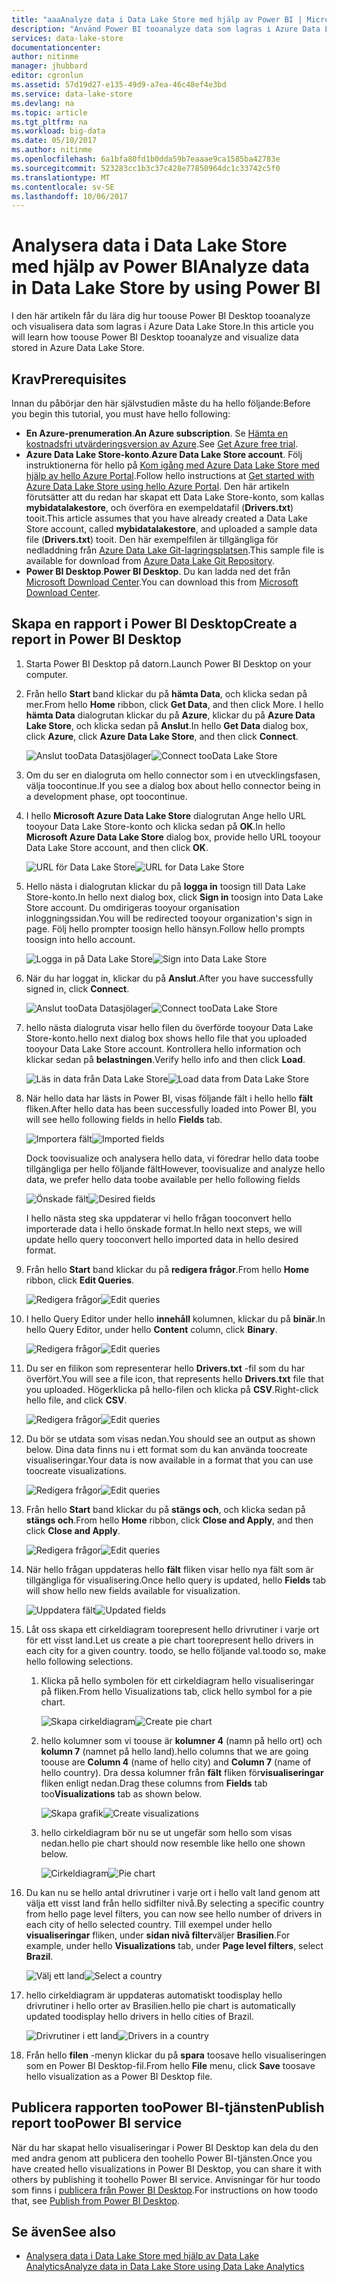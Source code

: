 ```yaml
---
title: "aaaAnalyze data i Data Lake Store med hjälp av Power BI | Microsoft Docs"
description: "Använd Power BI tooanalyze data som lagras i Azure Data Lake Store"
services: data-lake-store
documentationcenter: 
author: nitinme
manager: jhubbard
editor: cgronlun
ms.assetid: 57d19d27-e135-49d9-a7ea-46c48ef4e3bd
ms.service: data-lake-store
ms.devlang: na
ms.topic: article
ms.tgt_pltfrm: na
ms.workload: big-data
ms.date: 05/10/2017
ms.author: nitinme
ms.openlocfilehash: 6a1bfa80fd1b0dda59b7eaaae9ca1585ba42783e
ms.sourcegitcommit: 523283cc1b3c37c428e77850964dc1c33742c5f0
ms.translationtype: MT
ms.contentlocale: sv-SE
ms.lasthandoff: 10/06/2017
---
```

# <a name="analyze-data-in-data-lake-store-by-using-power-bi"></a><span data-ttu-id="abaec-103">Analysera data i Data Lake Store med hjälp av Power BI</span><span class="sxs-lookup"><span data-stu-id="abaec-103">Analyze data in Data Lake Store by using Power BI</span></span>
<span data-ttu-id="abaec-104">I den här artikeln får du lära dig hur toouse Power BI Desktop tooanalyze och visualisera data som lagras i Azure Data Lake Store.</span><span class="sxs-lookup"><span data-stu-id="abaec-104">In this article you will learn how toouse Power BI Desktop tooanalyze and visualize data stored in Azure Data Lake Store.</span></span>

## <a name="prerequisites"></a><span data-ttu-id="abaec-105">Krav</span><span class="sxs-lookup"><span data-stu-id="abaec-105">Prerequisites</span></span>
<span data-ttu-id="abaec-106">Innan du påbörjar den här självstudien måste du ha hello följande:</span><span class="sxs-lookup"><span data-stu-id="abaec-106">Before you begin this tutorial, you must have hello following:</span></span>

* <span data-ttu-id="abaec-107">**En Azure-prenumeration**.</span><span class="sxs-lookup"><span data-stu-id="abaec-107">**An Azure subscription**.</span></span> <span data-ttu-id="abaec-108">Se [Hämta en kostnadsfri utvärderingsversion av Azure](https://azure.microsoft.com/pricing/free-trial/).</span><span class="sxs-lookup"><span data-stu-id="abaec-108">See [Get Azure free trial](https://azure.microsoft.com/pricing/free-trial/).</span></span>
* <span data-ttu-id="abaec-109">**Azure Data Lake Store-konto**.</span><span class="sxs-lookup"><span data-stu-id="abaec-109">**Azure Data Lake Store account**.</span></span> <span data-ttu-id="abaec-110">Följ instruktionerna för hello på [Kom igång med Azure Data Lake Store med hjälp av hello Azure Portal](data-lake-store-get-started-portal.md).</span><span class="sxs-lookup"><span data-stu-id="abaec-110">Follow hello instructions at [Get started with Azure Data Lake Store using hello Azure Portal](data-lake-store-get-started-portal.md).</span></span> <span data-ttu-id="abaec-111">Den här artikeln förutsätter att du redan har skapat ett Data Lake Store-konto, som kallas **mybidatalakestore**, och överföra en exempeldatafil (**Drivers.txt**) tooit.</span><span class="sxs-lookup"><span data-stu-id="abaec-111">This article assumes that you have already created a Data Lake Store account, called **mybidatalakestore**, and uploaded a sample data file (**Drivers.txt**) tooit.</span></span> <span data-ttu-id="abaec-112">Den här exempelfilen är tillgängliga för nedladdning från [Azure Data Lake Git-lagringsplatsen](https://github.com/Azure/usql/tree/master/Examples/Samples/Data/AmbulanceData/Drivers.txt).</span><span class="sxs-lookup"><span data-stu-id="abaec-112">This sample file is available for download from [Azure Data Lake Git Repository](https://github.com/Azure/usql/tree/master/Examples/Samples/Data/AmbulanceData/Drivers.txt).</span></span>
* <span data-ttu-id="abaec-113">**Power BI Desktop**.</span><span class="sxs-lookup"><span data-stu-id="abaec-113">**Power BI Desktop**.</span></span> <span data-ttu-id="abaec-114">Du kan ladda ned det från [Microsoft Download Center](https://www.microsoft.com/en-us/download/details.aspx?id=45331).</span><span class="sxs-lookup"><span data-stu-id="abaec-114">You can download this from [Microsoft Download Center](https://www.microsoft.com/en-us/download/details.aspx?id=45331).</span></span> 

## <a name="create-a-report-in-power-bi-desktop"></a><span data-ttu-id="abaec-115">Skapa en rapport i Power BI Desktop</span><span class="sxs-lookup"><span data-stu-id="abaec-115">Create a report in Power BI Desktop</span></span>
1. <span data-ttu-id="abaec-116">Starta Power BI Desktop på datorn.</span><span class="sxs-lookup"><span data-stu-id="abaec-116">Launch Power BI Desktop on your computer.</span></span>
2. <span data-ttu-id="abaec-117">Från hello **Start** band klickar du på **hämta Data**, och klicka sedan på mer.</span><span class="sxs-lookup"><span data-stu-id="abaec-117">From hello **Home** ribbon, click **Get Data**, and then click More.</span></span> <span data-ttu-id="abaec-118">I hello **hämta Data** dialogrutan klickar du på **Azure**, klickar du på **Azure Data Lake Store**, och klicka sedan på **Anslut**.</span><span class="sxs-lookup"><span data-stu-id="abaec-118">In hello **Get Data** dialog box, click **Azure**, click **Azure Data Lake Store**, and then click **Connect**.</span></span>
   
    <span data-ttu-id="abaec-119">![Anslut tooData Datasjölager](./media/data-lake-store-power-bi/get-data-lake-store-account.png "Anslut tooData Lake Store")</span><span class="sxs-lookup"><span data-stu-id="abaec-119">![Connect tooData Lake Store](./media/data-lake-store-power-bi/get-data-lake-store-account.png "Connect tooData Lake Store")</span></span>
3. <span data-ttu-id="abaec-120">Om du ser en dialogruta om hello connector som i en utvecklingsfasen, välja toocontinue.</span><span class="sxs-lookup"><span data-stu-id="abaec-120">If you see a dialog box about hello connector being in a development phase, opt toocontinue.</span></span>
4. <span data-ttu-id="abaec-121">I hello **Microsoft Azure Data Lake Store** dialogrutan Ange hello URL tooyour Data Lake Store-konto och klicka sedan på **OK**.</span><span class="sxs-lookup"><span data-stu-id="abaec-121">In hello **Microsoft Azure Data Lake Store** dialog box, provide hello URL tooyour Data Lake Store account, and then click **OK**.</span></span>
   
    <span data-ttu-id="abaec-122">![URL för Data Lake Store](./media/data-lake-store-power-bi/get-data-lake-store-account-url.png "URL för Data Lake Store")</span><span class="sxs-lookup"><span data-stu-id="abaec-122">![URL for Data Lake Store](./media/data-lake-store-power-bi/get-data-lake-store-account-url.png "URL for Data Lake Store")</span></span>
5. <span data-ttu-id="abaec-123">Hello nästa i dialogrutan klickar du på **logga in** toosign till Data Lake Store-konto.</span><span class="sxs-lookup"><span data-stu-id="abaec-123">In hello next dialog box, click **Sign in** toosign into Data Lake Store account.</span></span> <span data-ttu-id="abaec-124">Du omdirigeras tooyour organisation inloggningssidan.</span><span class="sxs-lookup"><span data-stu-id="abaec-124">You will be redirected tooyour organization's sign in page.</span></span> <span data-ttu-id="abaec-125">Följ hello prompter toosign hello hänsyn.</span><span class="sxs-lookup"><span data-stu-id="abaec-125">Follow hello prompts toosign into hello account.</span></span>
   
    <span data-ttu-id="abaec-126">![Logga in på Data Lake Store](./media/data-lake-store-power-bi/get-data-lake-store-account-signin.png "logga in på Data Lake Store")</span><span class="sxs-lookup"><span data-stu-id="abaec-126">![Sign into Data Lake Store](./media/data-lake-store-power-bi/get-data-lake-store-account-signin.png "Sign into Data Lake Store")</span></span>
6. <span data-ttu-id="abaec-127">När du har loggat in, klickar du på **Anslut**.</span><span class="sxs-lookup"><span data-stu-id="abaec-127">After you have successfully signed in, click **Connect**.</span></span>
   
    <span data-ttu-id="abaec-128">![Anslut tooData Datasjölager](./media/data-lake-store-power-bi/get-data-lake-store-account-connect.png "Anslut tooData Lake Store")</span><span class="sxs-lookup"><span data-stu-id="abaec-128">![Connect tooData Lake Store](./media/data-lake-store-power-bi/get-data-lake-store-account-connect.png "Connect tooData Lake Store")</span></span>
7. <span data-ttu-id="abaec-129">hello nästa dialogruta visar hello filen du överförde tooyour Data Lake Store-konto.</span><span class="sxs-lookup"><span data-stu-id="abaec-129">hello next dialog box shows hello file that you uploaded tooyour Data Lake Store account.</span></span> <span data-ttu-id="abaec-130">Kontrollera hello information och klickar sedan på **belastningen**.</span><span class="sxs-lookup"><span data-stu-id="abaec-130">Verify hello info and then click **Load**.</span></span>
   
    <span data-ttu-id="abaec-131">![Läs in data från Data Lake Store](./media/data-lake-store-power-bi/get-data-lake-store-account-load.png "läsa in data från Data Lake Store")</span><span class="sxs-lookup"><span data-stu-id="abaec-131">![Load data from Data Lake Store](./media/data-lake-store-power-bi/get-data-lake-store-account-load.png "Load data from Data Lake Store")</span></span>
8. <span data-ttu-id="abaec-132">När hello data har lästs in Power BI, visas följande fält i hello hello **fält** fliken.</span><span class="sxs-lookup"><span data-stu-id="abaec-132">After hello data has been successfully loaded into Power BI, you will see hello following fields in hello **Fields** tab.</span></span>
   
    <span data-ttu-id="abaec-133">![Importera fält](./media/data-lake-store-power-bi/imported-fields.png "importeras fält")</span><span class="sxs-lookup"><span data-stu-id="abaec-133">![Imported fields](./media/data-lake-store-power-bi/imported-fields.png "Imported fields")</span></span>
   
    <span data-ttu-id="abaec-134">Dock toovisualize och analysera hello data, vi föredrar hello data toobe tillgängliga per hello följande fält</span><span class="sxs-lookup"><span data-stu-id="abaec-134">However, toovisualize and analyze hello data, we prefer hello data toobe available per hello following fields</span></span>
   
    <span data-ttu-id="abaec-135">![Önskade fält](./media/data-lake-store-power-bi/desired-fields.png "önskade fält")</span><span class="sxs-lookup"><span data-stu-id="abaec-135">![Desired fields](./media/data-lake-store-power-bi/desired-fields.png "Desired fields")</span></span>
   
    <span data-ttu-id="abaec-136">I hello nästa steg ska uppdaterar vi hello frågan tooconvert hello importerade data i hello önskade format.</span><span class="sxs-lookup"><span data-stu-id="abaec-136">In hello next steps, we will update hello query tooconvert hello imported data in hello desired format.</span></span>
9. <span data-ttu-id="abaec-137">Från hello **Start** band klickar du på **redigera frågor**.</span><span class="sxs-lookup"><span data-stu-id="abaec-137">From hello **Home** ribbon, click **Edit Queries**.</span></span>
   
    <span data-ttu-id="abaec-138">![Redigera frågor](./media/data-lake-store-power-bi/edit-queries.png "redigera frågor")</span><span class="sxs-lookup"><span data-stu-id="abaec-138">![Edit queries](./media/data-lake-store-power-bi/edit-queries.png "Edit queries")</span></span>
10. <span data-ttu-id="abaec-139">I hello Query Editor under hello **innehåll** kolumnen, klickar du på **binär**.</span><span class="sxs-lookup"><span data-stu-id="abaec-139">In hello Query Editor, under hello **Content** column, click **Binary**.</span></span>
    
    <span data-ttu-id="abaec-140">![Redigera frågor](./media/data-lake-store-power-bi/convert-query1.png "redigera frågor")</span><span class="sxs-lookup"><span data-stu-id="abaec-140">![Edit queries](./media/data-lake-store-power-bi/convert-query1.png "Edit queries")</span></span>
11. <span data-ttu-id="abaec-141">Du ser en filikon som representerar hello **Drivers.txt** -fil som du har överfört.</span><span class="sxs-lookup"><span data-stu-id="abaec-141">You will see a file icon, that represents hello **Drivers.txt** file that you uploaded.</span></span> <span data-ttu-id="abaec-142">Högerklicka på hello-filen och klicka på **CSV**.</span><span class="sxs-lookup"><span data-stu-id="abaec-142">Right-click hello file, and click **CSV**.</span></span>    
    
    <span data-ttu-id="abaec-143">![Redigera frågor](./media/data-lake-store-power-bi/convert-query2.png "redigera frågor")</span><span class="sxs-lookup"><span data-stu-id="abaec-143">![Edit queries](./media/data-lake-store-power-bi/convert-query2.png "Edit queries")</span></span>
12. <span data-ttu-id="abaec-144">Du bör se utdata som visas nedan.</span><span class="sxs-lookup"><span data-stu-id="abaec-144">You should see an output as shown below.</span></span> <span data-ttu-id="abaec-145">Dina data finns nu i ett format som du kan använda toocreate visualiseringar.</span><span class="sxs-lookup"><span data-stu-id="abaec-145">Your data is now available in a format that you can use toocreate visualizations.</span></span>
    
    <span data-ttu-id="abaec-146">![Redigera frågor](./media/data-lake-store-power-bi/convert-query3.png "redigera frågor")</span><span class="sxs-lookup"><span data-stu-id="abaec-146">![Edit queries](./media/data-lake-store-power-bi/convert-query3.png "Edit queries")</span></span>
13. <span data-ttu-id="abaec-147">Från hello **Start** band klickar du på **stängs och**, och klicka sedan på **stängs och**.</span><span class="sxs-lookup"><span data-stu-id="abaec-147">From hello **Home** ribbon, click **Close and Apply**, and then click **Close and Apply**.</span></span>
    
    <span data-ttu-id="abaec-148">![Redigera frågor](./media/data-lake-store-power-bi/load-edited-query.png "redigera frågor")</span><span class="sxs-lookup"><span data-stu-id="abaec-148">![Edit queries](./media/data-lake-store-power-bi/load-edited-query.png "Edit queries")</span></span>
14. <span data-ttu-id="abaec-149">När hello frågan uppdateras hello **fält** fliken visar hello nya fält som är tillgängliga för visualisering.</span><span class="sxs-lookup"><span data-stu-id="abaec-149">Once hello query is updated, hello **Fields** tab will show hello new fields available for visualization.</span></span>
    
    <span data-ttu-id="abaec-150">![Uppdatera fält](./media/data-lake-store-power-bi/updated-query-fields.png "uppdatera fält")</span><span class="sxs-lookup"><span data-stu-id="abaec-150">![Updated fields](./media/data-lake-store-power-bi/updated-query-fields.png "Updated fields")</span></span>
15. <span data-ttu-id="abaec-151">Låt oss skapa ett cirkeldiagram toorepresent hello drivrutiner i varje ort för ett visst land.</span><span class="sxs-lookup"><span data-stu-id="abaec-151">Let us create a pie chart toorepresent hello drivers in each city for a given country.</span></span> <span data-ttu-id="abaec-152">toodo, se hello följande val.</span><span class="sxs-lookup"><span data-stu-id="abaec-152">toodo so, make hello following selections.</span></span>
    
    1. <span data-ttu-id="abaec-153">Klicka på hello symbolen för ett cirkeldiagram hello visualiseringar på fliken.</span><span class="sxs-lookup"><span data-stu-id="abaec-153">From hello Visualizations tab, click hello symbol for a pie chart.</span></span>
       
        <span data-ttu-id="abaec-154">![Skapa cirkeldiagram](./media/data-lake-store-power-bi/create-pie-chart.png "skapa cirkeldiagram")</span><span class="sxs-lookup"><span data-stu-id="abaec-154">![Create pie chart](./media/data-lake-store-power-bi/create-pie-chart.png "Create pie chart")</span></span>
    2. <span data-ttu-id="abaec-155">hello kolumner som vi toouse är **kolumner 4** (namn på hello ort) och **kolumn 7** (namnet på hello land).</span><span class="sxs-lookup"><span data-stu-id="abaec-155">hello columns that we are going toouse are **Column 4** (name of hello city) and **Column 7** (name of hello country).</span></span> <span data-ttu-id="abaec-156">Dra dessa kolumner från **fält** fliken för**visualiseringar** fliken enligt nedan.</span><span class="sxs-lookup"><span data-stu-id="abaec-156">Drag these columns from **Fields** tab too**Visualizations** tab as shown below.</span></span>
       
        <span data-ttu-id="abaec-157">![Skapa grafik](./media/data-lake-store-power-bi/create-visualizations.png "skapa grafik")</span><span class="sxs-lookup"><span data-stu-id="abaec-157">![Create visualizations](./media/data-lake-store-power-bi/create-visualizations.png "Create visualizations")</span></span>
    3. <span data-ttu-id="abaec-158">hello cirkeldiagram bör nu se ut ungefär som hello som visas nedan.</span><span class="sxs-lookup"><span data-stu-id="abaec-158">hello pie chart should now resemble like hello one shown below.</span></span>
       
        <span data-ttu-id="abaec-159">![Cirkeldiagram](./media/data-lake-store-power-bi/pie-chart.png "skapa grafik")</span><span class="sxs-lookup"><span data-stu-id="abaec-159">![Pie chart](./media/data-lake-store-power-bi/pie-chart.png "Create visualizations")</span></span>
16. <span data-ttu-id="abaec-160">Du kan nu se hello antal drivrutiner i varje ort i hello valt land genom att välja ett visst land från hello sidfilter nivå.</span><span class="sxs-lookup"><span data-stu-id="abaec-160">By selecting a specific country from hello page level filters, you can now see hello number of drivers in each city of hello selected country.</span></span> <span data-ttu-id="abaec-161">Till exempel under hello **visualiseringar** fliken, under **sidan nivå filter**väljer **Brasilien**.</span><span class="sxs-lookup"><span data-stu-id="abaec-161">For example, under hello **Visualizations** tab, under **Page level filters**, select **Brazil**.</span></span>
    
    <span data-ttu-id="abaec-162">![Välj ett land](./media/data-lake-store-power-bi/select-country.png "Välj land")</span><span class="sxs-lookup"><span data-stu-id="abaec-162">![Select a country](./media/data-lake-store-power-bi/select-country.png "Select a country")</span></span>
17. <span data-ttu-id="abaec-163">hello cirkeldiagram är uppdateras automatiskt toodisplay hello drivrutiner i hello orter av Brasilien.</span><span class="sxs-lookup"><span data-stu-id="abaec-163">hello pie chart is automatically updated toodisplay hello drivers in hello cities of Brazil.</span></span>
    
    <span data-ttu-id="abaec-164">![Drivrutiner i ett land](./media/data-lake-store-power-bi/driver-per-country.png "drivrutiner per land")</span><span class="sxs-lookup"><span data-stu-id="abaec-164">![Drivers in a country](./media/data-lake-store-power-bi/driver-per-country.png "Drivers per country")</span></span>
18. <span data-ttu-id="abaec-165">Från hello **filen** -menyn klickar du på **spara** toosave hello visualiseringen som en Power BI Desktop-fil.</span><span class="sxs-lookup"><span data-stu-id="abaec-165">From hello **File** menu, click **Save** toosave hello visualization as a Power BI Desktop file.</span></span>

## <a name="publish-report-toopower-bi-service"></a><span data-ttu-id="abaec-166">Publicera rapporten tooPower BI-tjänsten</span><span class="sxs-lookup"><span data-stu-id="abaec-166">Publish report tooPower BI service</span></span>
<span data-ttu-id="abaec-167">När du har skapat hello visualiseringar i Power BI Desktop kan dela du den med andra genom att publicera den toohello Power BI-tjänsten.</span><span class="sxs-lookup"><span data-stu-id="abaec-167">Once you have created hello visualizations in Power BI Desktop, you can share it with others by publishing it toohello Power BI service.</span></span> <span data-ttu-id="abaec-168">Anvisningar för hur toodo som finns i [publicera från Power BI Desktop](https://powerbi.microsoft.com/documentation/powerbi-desktop-upload-desktop-files/).</span><span class="sxs-lookup"><span data-stu-id="abaec-168">For instructions on how toodo that, see [Publish from Power BI Desktop](https://powerbi.microsoft.com/documentation/powerbi-desktop-upload-desktop-files/).</span></span>

## <a name="see-also"></a><span data-ttu-id="abaec-169">Se även</span><span class="sxs-lookup"><span data-stu-id="abaec-169">See also</span></span>
* [<span data-ttu-id="abaec-170">Analysera data i Data Lake Store med hjälp av Data Lake Analytics</span><span class="sxs-lookup"><span data-stu-id="abaec-170">Analyze data in Data Lake Store using Data Lake Analytics</span></span>](../data-lake-analytics/data-lake-analytics-get-started-portal.md)

